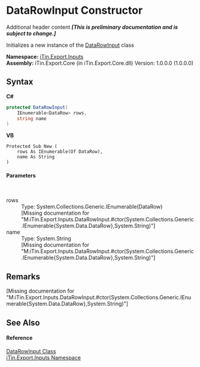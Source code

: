 # DataRowInput Constructor 
Additional header content _**\[This is preliminary documentation and is subject to change.\]**_

Initializes a new instance of the <a href="2efc95f0-10e0-96ed-5cc9-e1aeef6ba851">DataRowInput</a> class

**Namespace:**&nbsp;<a href="c36d3103-5606-5c0e-da92-1e44dc961692">iTin.Export.Inputs</a><br />**Assembly:**&nbsp;iTin.Export.Core (in iTin.Export.Core.dll) Version: 1.0.0.0 (1.0.0.0)

## Syntax

**C#**<br />
``` C#
protected DataRowInput(
	IEnumerable<DataRow> rows,
	string name
)
```

**VB**<br />
``` VB
Protected Sub New ( 
	rows As IEnumerable(Of DataRow),
	name As String
)
```


#### Parameters
&nbsp;<dl><dt>rows</dt><dd>Type: System.Collections.Generic.IEnumerable(DataRow)<br />\[Missing <param name="rows"/> documentation for "M:iTin.Export.Inputs.DataRowInput.#ctor(System.Collections.Generic.IEnumerable{System.Data.DataRow},System.String)"\]</dd><dt>name</dt><dd>Type: System.String<br />\[Missing <param name="name"/> documentation for "M:iTin.Export.Inputs.DataRowInput.#ctor(System.Collections.Generic.IEnumerable{System.Data.DataRow},System.String)"\]</dd></dl>

## Remarks
\[Missing <remarks> documentation for "M:iTin.Export.Inputs.DataRowInput.#ctor(System.Collections.Generic.IEnumerable{System.Data.DataRow},System.String)"\]

## See Also


#### Reference
<a href="2efc95f0-10e0-96ed-5cc9-e1aeef6ba851">DataRowInput Class</a><br /><a href="c36d3103-5606-5c0e-da92-1e44dc961692">iTin.Export.Inputs Namespace</a><br />